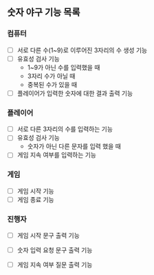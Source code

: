 ## 숫자 야구 기능 목록

### 컴퓨터
- [ ] 서로 다른 수(1~9)로 이루어진 3자리의 수 생성 기능
- [ ] 유효성 검사 기능 
    - 1~9가 아닌 수를 입력했을 때
    - 3자리 수가 아닐 때
    - 중복된 수가 있을 때
- [ ] 플레이어가 입력한 숫자에 대한 결과 출력 기능

### 플레이어
- [ ] 서로 다른 3자리의 수를 입력하는 기능
- [ ] 유효성 검사 기능 
  - 숫자가 아닌 다른 문자를 입력 했을 때
- [ ] 게임 지속 여부를 입력하는 기능

### 게임
- [ ] 게임 시작 기능
- [ ] 게임 종료 기능

### 진행자
- [ ] 게임 시작 문구 출력 기능
- [ ] 숫자 입력 요청 문구 출력 기능
- [ ] 게임 지속 여부 질문 출력 기능
  